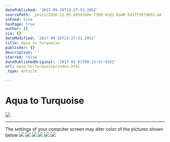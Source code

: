 ```yaml
---
datePublished: '2017-09-28T22:27:53.205Z'
sourcePath: _posts/2016-12-05-d45d3a8e-f360-4cd1-8a40-5d17f3974063.md
inFeed: true
hasPage: true
author: []
via: {}
dateModified: '2017-09-28T22:27:51.295Z'
title: Aqua to Turquoise
publisher: {}
description: ''
starred: false
datePublishedOriginal: '2017-01-01T00:22:47.933Z'
url: aqua-to-turquoise/index.html
_type: Article

---
```

# Aqua to Turquoise
![](https://the-grid-user-content.s3-us-west-2.amazonaws.com/f7c66013-47ea-481f-949b-cc2080abb13f.jpg)

---

The settings of your computer screen may alter color of the pictures shown below
![](https://the-grid-user-content.s3-us-west-2.amazonaws.com/86beb076-79ce-47d8-bfa9-ec8eed9759cd.jpg)
![](https://the-grid-user-content.s3-us-west-2.amazonaws.com/944cb584-dc42-425a-82b8-8a363b1f1fba.jpg)
![](https://the-grid-user-content.s3-us-west-2.amazonaws.com/db7029dc-3aa9-41dd-a365-5a86b7bafe3d.jpg)
![](https://the-grid-user-content.s3-us-west-2.amazonaws.com/b32dd7c5-69e2-4331-9b70-19ee9d7b0849.jpg)
![](https://the-grid-user-content.s3-us-west-2.amazonaws.com/3c92de1b-d03b-4ddf-9446-99e6bc7e7511.jpg)
![](https://the-grid-user-content.s3-us-west-2.amazonaws.com/16b1584f-0fc7-4a97-a0ec-551c1edeed64.jpg)